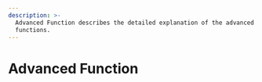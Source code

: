 ```yaml
---
description: >-
  Advanced Function describes the detailed explanation of the advanced
  functions.
---
```


# Advanced Function



